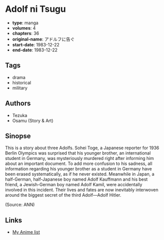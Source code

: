 # Adolf ni Tsugu

-   **type**: manga
-   **volumes**: 4
-   **chapters**: 36
-   **original-name**: アドルフに告ぐ
-   **start-date**: 1983-12-22
-   **end-date**: 1983-12-22

## Tags

-   drama
-   historical
-   military

## Authors

-   Tezuka
-   Osamu (Story & Art)

## Sinopse

This is a story about three Adolfs. Sohei Toge, a Japanese reporter for 1936 Berlin Olympics was surprised that his younger brother, an international student in Germany, was mysteriously murdered right after informing him about an important document. To add more confusion to his sadness, all information regarding his younger brother as a student in Germany have been erased systematically, as if he never existed. Meanwhile in Japan, a half-German, half-Japanese boy named Adolf Kauffmann and his best friend, a Jewish-German boy named Adolf Kamil, were accidentally involved in this incident. Their lives and fates are now inevitably interwoven around the biggest secret of the third Adolf—Adolf Hitler.

(Source: ANN)

## Links

-   [My Anime list](https://myanimelist.net/manga/1695/Adolf_ni_Tsugu)
